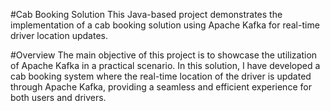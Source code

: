 #Cab Booking Solution
This Java-based project demonstrates the implementation of a cab booking solution using Apache Kafka for real-time driver location updates.

#Overview
The main objective of this project is to showcase the utilization of Apache Kafka in a practical scenario. In this solution, I have developed a cab booking system where the real-time location of the driver is updated through Apache Kafka, providing a seamless and efficient experience for both users and drivers.
